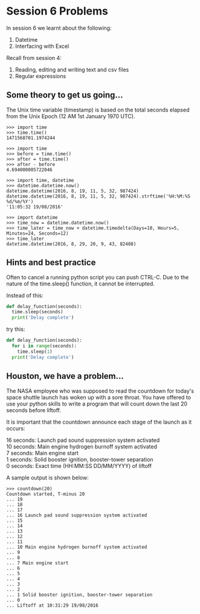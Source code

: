 # Session 6 Problems

In session 6 we learnt about the following:

1. Datetime
2. Interfacing with Excel

Recall from session 4:

1. Reading, editing and writing text and csv files
2. Regular expressions

## Some theory to get us going...

The Unix time variable (timestamp) is based on the total seconds elapsed from the Unix Epoch (12 AM 1st January 1970 UTC).


```
>>> import time
>>> time.time()
1471568701.1974244
```

```
>>> import time
>>> before = time.time()
>>> after = time.time()
>>> after - before
4.694000005722046
```

```
>>> import time, datetime
>>> datetime.datetime.now()
datetime.datetime(2016, 8, 19, 11, 5, 32, 987424)
datetime.datetime(2016, 8, 19, 11, 5, 32, 987424).strftime('%H:%M:%S %d/%m/%Y')
'11:05:32 19/08/2016'
```

```
>>> import datetime
>>> time_now = datetime.datetime.now()
>>> time_later = time_now + datetime.timedelta(Days=10, Hours=5, Minutes=24, Seconds=12)
>>> time_later
datetime.datetime(2016, 8, 29, 20, 9, 43, 82408)
```

## Hints and best practice

Often to cancel a running python script you can push CTRL-C.
Due to the nature of the time.sleep() function, it cannot be interrupted.

Instead of this:

```py
def delay_function(seconds):
  time.sleep(seconds)
  print('Delay complete')
```
try this:
```py
def delay_function(seconds):
  for i in range(seconds):
    time.sleep(1)
  print('Delay complete')
```

## Houston, we have a problem...

The NASA employee who was supposed to read the countdown for today's space shuttle launch has woken up with a sore throat.
You have offered to use your python skills to write a program that will count down the last 20 seconds before liftoff.

It is important that the countdown announce each stage of the launch as it occurs:

16 seconds: Launch pad sound suppression system activated  
10 seconds: Main engine hydrogen burnoff system activated  
7 seconds: Main engine start  
1 seconds: Solid booster ignition, booster-tower separation  
0 seconds: Exact time (HH:MM:SS DD/MM/YYYY) of liftoff

A sample output is shown below:

```
>>> countdown(20)
Countdown started, T-minus 20
... 19
... 18
... 17
... 16 Launch pad sound suppression system activated
... 15
... 14
... 13
... 12
... 11
... 10 Main engine hydrogen burnoff system activated
... 9
... 8
... 7 Main engine start
... 6
... 5
... 4
... 3
... 2
... 1 Solid booster ignition, booster-tower separation
... 0
... Liftoff at 10:31:29 19/08/2016
```
